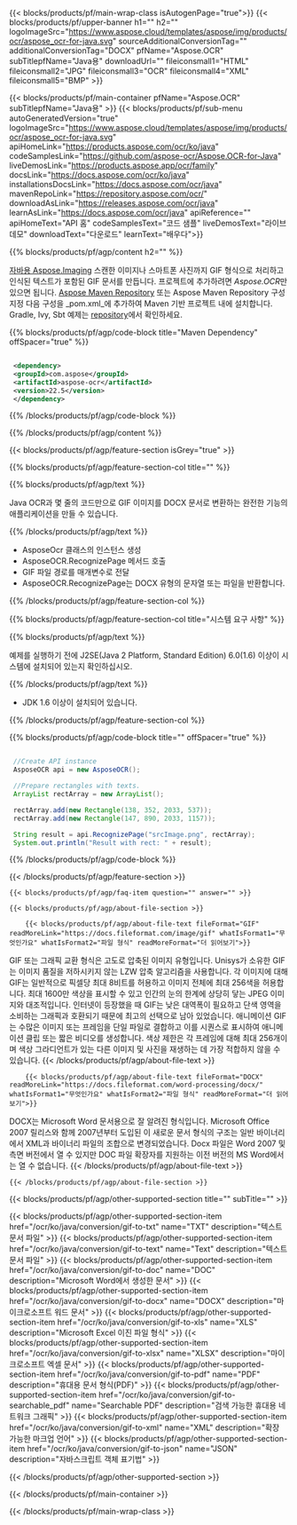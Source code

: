 ﻿---
title:  
weight: 3920
url: /ko/java/conversion/gif-to-docx/ 
lang: ko
langdirlevel: 2
locales: ja,it,ru,de,es,fr,nl,id,lt,pl,pt,vi,tr,ko
description: GIF에서 DOCX로의 Java 변환을 위한 샘플 코드입니다. 웹 또는 데스크톱 자바 기반 애플리케이션 내에서 일괄 GIF 파일을 DOCX로 변환하는 API 예제 코드를 사용합니다.
---

{{< blocks/products/pf/main-wrap-class isAutogenPage="true">}}
{{< blocks/products/pf/upper-banner h1="" h2="" logoImageSrc="https://www.aspose.cloud/templates/aspose/img/products/ocr/aspose_ocr-for-java.svg" sourceAdditionalConversionTag="" additionalConversionTag="DOCX" pfName="Aspose.OCR" subTitlepfName="Java용" downloadUrl="" fileiconsmall1="HTML" fileiconsmall2="JPG" fileiconsmall3="OCR" fileiconsmall4="XML" fileiconsmall5="BMP" >}}


{{< blocks/products/pf/main-container pfName="Aspose.OCR" subTitlepfName="Java용" >}}
{{< blocks/products/pf/sub-menu autoGeneratedVersion="true" logoImageSrc="https://www.aspose.cloud/templates/aspose/img/products/ocr/aspose_ocr-for-java.svg" apiHomeLink="https://products.aspose.com/ocr/ko/java" codeSamplesLink="https://github.com/aspose-ocr/Aspose.OCR-for-Java" liveDemosLink="https://products.aspose.app/ocr/family" docsLink="https://docs.aspose.com/ocr/ko/java" installationsDocsLink="https://docs.aspose.com/ocr/java" mavenRepoLink="https://repository.aspose.com/ocr/" downloadAsLink="https://releases.aspose.com/ocr/java" learnAsLink="https://docs.aspose.com/ocr/java" apiReference="" apiHomeText="API 홈" codeSamplesText="코드 샘플" liveDemosText="라이브 데모" downloadText="다운로드" learnText="배우다">}}

{{% blocks/products/pf/agp/content h2="" %}}



[자바용 Aspose.Imaging](https://products.aspose.com/imaging/java)
 스캔한 이미지나 스마트폰 사진까지 GIF 형식으로 처리하고 인식된 텍스트가 포함된 GIF 문서를 만듭니다. 프로젝트에 추가하려면 *Aspose.OCR*만 있으면 됩니다.
[Aspose Maven Repository](https://repository.aspose.com/webapp/#/artifacts/browse/tree/General/repo/com/aspose/aspose-imaging) 또는 Aspose Maven Repository 구성 지정
다음 구성을 _pom.xml_에 추가하여 Maven 기반 프로젝트 내에 설치합니다. Gradle, Ivy, Sbt 예제는 [repository](https://repository.aspose.com/ocr/)에서 확인하세요.

{{% blocks/products/pf/agp/code-block title="Maven Dependency" offSpacer="true" %}}

```xml

 <dependency>
 <groupId>com.aspose</groupId>
 <artifactId>aspose-ocr</artifactId>
 <version>22.5</version>
 </dependency>

```

{{% /blocks/products/pf/agp/code-block %}}

{{% /blocks/products/pf/agp/content %}}

{{< blocks/products/pf/agp/feature-section isGrey="true" >}}

{{% blocks/products/pf/agp/feature-section-col title="" %}}

{{% blocks/products/pf/agp/text %}}

Java OCR과 몇 줄의 코드만으로 GIF 이미지를 DOCX 문서로 변환하는 완전한 기능의 애플리케이션을 만들 수 있습니다.

{{% /blocks/products/pf/agp/text %}}

+ AsposeOcr 클래스의 인스턴스 생성
+ AsposeOCR.RecognizePage 메서드 호출
+ GIF 파일 경로를 매개변수로 전달
+ AsposeOCR.RecognizePage는 DOCX 유형의 문자열 또는 파일을 반환합니다.

{{% /blocks/products/pf/agp/feature-section-col %}}

{{% blocks/products/pf/agp/feature-section-col title="시스템 요구 사항" %}}

{{% blocks/products/pf/agp/text %}}

예제를 실행하기 전에 J2SE(Java 2 Platform, Standard Edition) 6.0(1.6) 이상이 시스템에 설치되어 있는지 확인하십시오.

{{% /blocks/products/pf/agp/text %}}

- JDK 1.6 이상이 설치되어 있습니다.

{{% /blocks/products/pf/agp/feature-section-col %}}

{{% blocks/products/pf/agp/code-block title="" offSpacer="true" %}}

```java

 //Create API instance
 AsposeOCR api = new AsposeOCR();

 //Prepare rectangles with texts.
 ArrayList rectArray = new ArrayList();

 rectArray.add(new Rectangle(138, 352, 2033, 537));
 rectArray.add(new Rectangle(147, 890, 2033, 1157));

 String result = api.RecognizePage("srcImage.png", rectArray);
 System.out.println("Result with rect: " + result);

```

{{% /blocks/products/pf/agp/code-block %}}

{{< /blocks/products/pf/agp/feature-section >}}

    {{< blocks/products/pf/agp/faq-item question="" answer="" >}}

    {{< blocks/products/pf/agp/about-file-section >}}
       
        {{< blocks/products/pf/agp/about-file-text fileFormat="GIF" readMoreLink="https://docs.fileformat.com/image/gif" whatIsFormat1="무엇인가요" whatIsFormat2="파일 형식" readMoreFormat="더 읽어보기">}}
GIF 또는 그래픽 교환 형식은 고도로 압축된 이미지 유형입니다. Unisys가 소유한 GIF는 이미지 품질을 저하시키지 않는 LZW 압축 알고리즘을 사용합니다. 각 이미지에 대해 GIF는 일반적으로 픽셀당 최대 8비트를 허용하고 이미지 전체에 최대 256색을 허용합니다. 최대 1600만 색상을 표시할 수 있고 인간의 눈의 한계에 상당히 닿는 JPEG 이미지와 대조적입니다. 인터넷이 등장했을 때 GIF는 낮은 대역폭이 필요하고 단색 영역을 소비하는 그래픽과 호환되기 때문에 최고의 선택으로 남아 있었습니다. 애니메이션 GIF는 수많은 이미지 또는 프레임을 단일 파일로 결합하고 이를 시퀀스로 표시하여 애니메이션 클립 또는 짧은 비디오를 생성합니다. 색상 제한은 각 프레임에 대해 최대 256개이며 색상 그라디언트가 있는 다른 이미지 및 사진을 재생하는 데 가장 적합하지 않을 수 있습니다.
        {{< /blocks/products/pf/agp/about-file-text >}}

        {{< blocks/products/pf/agp/about-file-text fileFormat="DOCX" readMoreLink="https://docs.fileformat.com/word-processing/docx/" whatIsFormat1="무엇인가요" whatIsFormat2="파일 형식" readMoreFormat="더 읽어보기">}}
DOCX는 Microsoft Word 문서용으로 잘 알려진 형식입니다. Microsoft Office 2007 릴리스와 함께 2007년부터 도입된 이 새로운 문서 형식의 구조는 일반 바이너리에서 XML과 바이너리 파일의 조합으로 변경되었습니다. Docx 파일은 Word 2007 및 측면 버전에서 열 수 있지만 DOC 파일 확장자를 지원하는 이전 버전의 MS Word에서는 열 수 없습니다.
        {{< /blocks/products/pf/agp/about-file-text >}}

    {{< /blocks/products/pf/agp/about-file-section >}}

<!-- aboutfile Ends -->

{{< blocks/products/pf/agp/other-supported-section title="" subTitle="" >}}

{{< blocks/products/pf/agp/other-supported-section-item href="/ocr/ko/java/conversion/gif-to-txt" name="TXT" description="텍스트 문서 파일" >}}
{{< blocks/products/pf/agp/other-supported-section-item href="/ocr/ko/java/conversion/gif-to-text" name="Text" description="텍스트 문서 파일" >}}
{{< blocks/products/pf/agp/other-supported-section-item href="/ocr/ko/java/conversion/gif-to-doc" name="DOC" description="Microsoft Word에서 생성한 문서" >}}
{{< blocks/products/pf/agp/other-supported-section-item href="/ocr/ko/java/conversion/gif-to-docx" name="DOCX" description="마이크로소프트 워드 문서" >}}
{{< blocks/products/pf/agp/other-supported-section-item href="/ocr/ko/java/conversion/gif-to-xls" name="XLS" description="Microsoft Excel 이진 파일 형식" >}}
{{< blocks/products/pf/agp/other-supported-section-item href="/ocr/ko/java/conversion/gif-to-xlsx" name="XLSX" description="마이크로소프트 엑셀 문서" >}}
{{< blocks/products/pf/agp/other-supported-section-item href="/ocr/ko/java/conversion/gif-to-pdf" name="PDF" description="휴대용 문서 형식(PDF)" >}}
{{< blocks/products/pf/agp/other-supported-section-item href="/ocr/ko/java/conversion/gif-to-searchable_pdf" name="Searchable PDF" description="검색 가능한 휴대용 네트워크 그래픽" >}}
{{< blocks/products/pf/agp/other-supported-section-item href="/ocr/ko/java/conversion/gif-to-xml" name="XML" description="확장 가능한 마크업 언어" >}}
{{< blocks/products/pf/agp/other-supported-section-item href="/ocr/ko/java/conversion/gif-to-json" name="JSON" description="자바스크립트 객체 표기법" >}}

{{< /blocks/products/pf/agp/other-supported-section >}}

{{< /blocks/products/pf/main-container >}}
    
{{< /blocks/products/pf/main-wrap-class >}}
